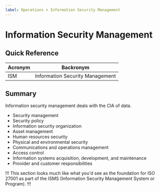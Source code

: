 ```yaml
---
label: Operations > Information Security Management
---
```


# Information Security Management

## Quick Reference

| Acronym | Backronym |
| - | - |
| ISM | Information Security Management |

## Summary

Information security management deals with the CIA of data.

- Security management
- Security policy
- Information security organization
- Asset management
- Human resources security
- Physical and environmental security
- Communications and operations management
- Access control
- Information systems acquisition, development, and maintenance
- Provider and customer responsibilities

!!!
This section looks much like what you'd see as the foundation for ISO 27001 as part of the ISMS (Information Security Management System or Program).
!!!
